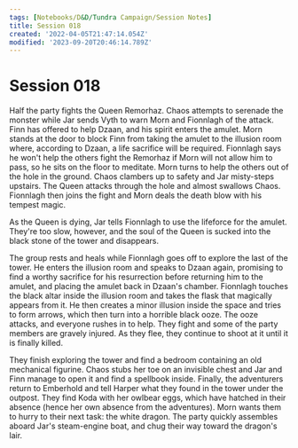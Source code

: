 ```yaml
---
tags: [Notebooks/D&D/Tundra Campaign/Session Notes]
title: Session 018
created: '2022-04-05T21:47:14.054Z'
modified: '2023-09-20T20:46:14.789Z'
---
```


# Session 018

Half the party fights the Queen Remorhaz. Chaos attempts to serenade the monster while Jar sends Vyth to warn Morn and Fionnlagh of the attack. Finn has offered to help Dzaan, and his spirit enters the amulet. Morn stands at the door to block Finn from taking the amulet to the illusion room where, according to Dzaan, a life sacrifice will be required. Fionnlagh says he won't help the others fight the Remorhaz if Morn will not allow him to pass, so he sits on the floor to meditate. Morn turns to help the others out of the hole in the ground. Chaos clambers up to safety and Jar misty-steps upstairs. The Queen attacks through the hole and almost swallows Chaos. Fionnlagh then joins the fight and Morn deals the death blow with his tempest magic.

As the Queen is dying, Jar tells Fionnlagh to use the lifeforce for the amulet. They're too slow, however, and the soul of the Queen is sucked into the black stone of the tower and disappears. 

The group rests and heals while Fionnlagh goes off to explore the last of the tower. He enters the illusion room and speaks to Dzaan again, promising to find a worthy sacrifice for his resurrection before returning him to the amulet, and placing the amulet back in Dzaan's chamber. 
Fionnlagh touches the black altar inside the illusion room and takes the flask that magically appears from it. He then creates a minor illusion inside the space and tries to form arrows, which then turn into a horrible black ooze. The ooze attacks, and everyone rushes in to help. They fight and some of the party members are gravely injured. As they flee, they continue to shoot at it until it is finally killed.

They finish exploring the tower and find a bedroom containing an old mechanical figurine. Chaos stubs her toe on an invisible chest and Jar and Finn manage to open it and find a spellbook inside. Finally, the adventurers return to Emberhold and tell Harper what they found in the tower under the outpost. They find Koda with her owlbear eggs, which have hatched in their absence (hence her own absence from the adventures). Morn wants them to hurry to their next task: the white dragon. The party quickly assembles aboard Jar's steam-engine boat, and chug their way toward the dragon's lair.
